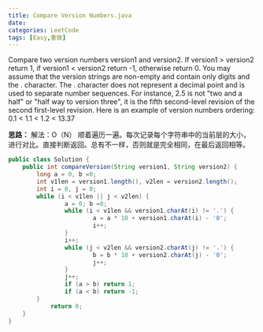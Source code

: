 ```yaml
---
title: Compare Version Numbers.java
date: 
categories: LeetCode
tags: [Easy,重做]
---
```

Compare two version numbers version1 and version2.
If version1 > version2 return 1, if version1 < version2 return -1, otherwise return 0.
You may assume that the version strings are non-empty and contain only digits and the . character.
The . character does not represent a decimal point and is used to separate number sequences.
For instance, 2.5 is not "two and a half" or "half way to version three", it is the fifth second-level revision of the second first-level revision.
Here is an example of version numbers ordering:
0.1 < 1.1 < 1.2 < 13.37
<!-- more -->
**思路：**
解法：O（N）
顺着遍历一遍。每次记录每个字符串中的当前层的大小，进行对比。直接判断返回。总有不一样，否则就是完全相同，在最后返回相等。
``` java
public class Solution {
    public int compareVersion(String version1, String version2) {
        long a = 0, b =0;
        int v1len = version1.length(), v2len = version2.length();
        int i = 0, j = 0;
        while (i < v1len || j < v2len) {
                a = 0; b =0;
                while (i < v1len && version1.charAt(i) != '.') {
                        a = a * 10 + version1.charAt(i) - '0';
                        i++;
                }
                i++;
                while (j < v2len && version2.charAt(j) != '.') {
                        b = b * 10 + version2.charAt(j) - '0';
                        j++;
                }
                j++;
                if (a > b) return 1;
                if (a < b) return -1;
        }
            return 0;
    }
}
``` 

